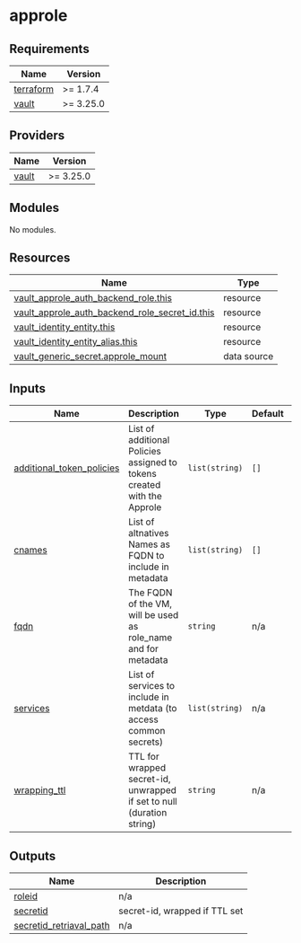 # approle

<!-- BEGIN_TF_DOCS -->
## Requirements

| Name | Version |
|------|---------|
| <a name="requirement_terraform"></a> [terraform](#requirement\_terraform) | >= 1.7.4 |
| <a name="requirement_vault"></a> [vault](#requirement\_vault) | >= 3.25.0 |

## Providers

| Name | Version |
|------|---------|
| <a name="provider_vault"></a> [vault](#provider\_vault) | >= 3.25.0 |

## Modules

No modules.

## Resources

| Name | Type |
|------|------|
| [vault_approle_auth_backend_role.this](https://registry.terraform.io/providers/hashicorp/vault/latest/docs/resources/approle_auth_backend_role) | resource |
| [vault_approle_auth_backend_role_secret_id.this](https://registry.terraform.io/providers/hashicorp/vault/latest/docs/resources/approle_auth_backend_role_secret_id) | resource |
| [vault_identity_entity.this](https://registry.terraform.io/providers/hashicorp/vault/latest/docs/resources/identity_entity) | resource |
| [vault_identity_entity_alias.this](https://registry.terraform.io/providers/hashicorp/vault/latest/docs/resources/identity_entity_alias) | resource |
| [vault_generic_secret.approle_mount](https://registry.terraform.io/providers/hashicorp/vault/latest/docs/data-sources/generic_secret) | data source |

## Inputs

| Name | Description | Type | Default | Required |
|------|-------------|------|---------|:--------:|
| <a name="input_additional_token_policies"></a> [additional\_token\_policies](#input\_additional\_token\_policies) | List of additional Policies assigned to tokens created with the Approle | `list(string)` | `[]` | no |
| <a name="input_cnames"></a> [cnames](#input\_cnames) | List of altnatives Names as FQDN to include in metadata | `list(string)` | `[]` | no |
| <a name="input_fqdn"></a> [fqdn](#input\_fqdn) | The FQDN of the VM, will be used as role\_name and for metadata | `string` | n/a | yes |
| <a name="input_services"></a> [services](#input\_services) | List of services to include in metdata (to access common secrets) | `list(string)` | n/a | yes |
| <a name="input_wrapping_ttl"></a> [wrapping\_ttl](#input\_wrapping\_ttl) | TTL for wrapped secret-id, unwrapped if set to null (duration string) | `string` | n/a | yes |

## Outputs

| Name | Description |
|------|-------------|
| <a name="output_roleid"></a> [roleid](#output\_roleid) | n/a |
| <a name="output_secretid"></a> [secretid](#output\_secretid) | secret-id, wrapped if TTL set |
| <a name="output_secretid_retriaval_path"></a> [secretid\_retriaval\_path](#output\_secretid\_retriaval\_path) | n/a |
<!-- END_TF_DOCS -->
